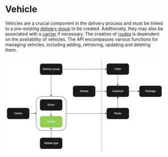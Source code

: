 # Vehicle

Vehicles are a crucial component in the delivery process and must be linked to a pre-existing [delivery group](delivery_group.md) to be created. Additionally, they may also be associated with a [carrier](carrier.md) if necessary. The creation of [routes](route.md) is dependent on the availability of vehicles. The API encompasses various functions for managing vehicles, including adding, retrieving, updating and deleting them.

![Vehicle](../images/flowchart_vehicle.jpg)
